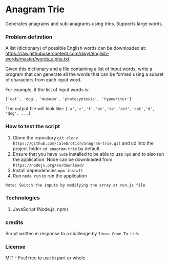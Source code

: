 # Anagram Trie
Generates anagrams and sub-anagrams using tries. Supports large words.

### Problem definition
A list (dictionary) of possible English words can be downloaded at:
https://raw.githubusercontent.com/dwyl/english-words/master/words_alpha.txt.

Given this dictionary and a file containing a list of input words, write a
program that can generate all the words that can be formed using a subset of
characters from each input word.

For example, if the list of input words is:

`['cat', 'dog', 'museam', 'photosyntesis', 'typewriter']`

The output file will look like:
`['a','c','t','at','ta','act','cat','d', 'dog', ...]`

    
### How to test the script
1. Clone the repository `git clone https://github.com/calebrotich/anagram-trie.git` and cd into the project folder `cd anagram-trie` by default
2. Ensure that you have `node` installed to be able to use `npm` and to also run the application. Node can be downloaded from `https://nodejs.org/en/download/`
3. Install dependencies `npm install`
4. Run `node run` to run the application

`Note: Switch the inputs by modifying the array at run.js file`

### Technologies
1. JavaScript (Node.js, npm)

### credits
Script written in response to a challenge by `Ideas Come To Life`

### License
MIT - Feel free to use in part or whole